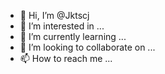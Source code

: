 - 👋 Hi, I’m @Jktscj
- 👀 I’m interested in ...
- 🌱 I’m currently learning ...
- 💞️ I’m looking to collaborate on ...
- 📫 How to reach me ...

<!---
Jktscj/Jktscj is a ✨ special ✨ repository because its `README.md` (this file) appears on your GitHub profile.
You can click the Preview link to take a look at your changes.
--->
